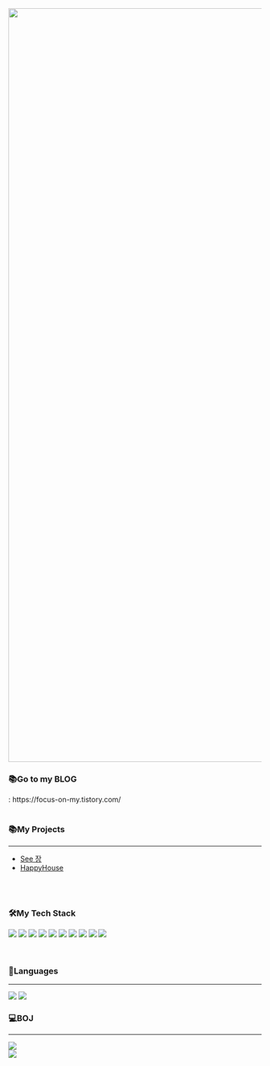 <img src="https://capsule-render.vercel.app/api?type=wave&color=auto&height=300&section=header&text=Yujeong%20Kang&fontSize=90" align="center" width="1500px"/>

<h3>📚Go to my BLOG</h3> 
: https://focus-on-my.tistory.com/
<br><br>

<h3>📚My Projects</h3><hr>
<ul>
  <li><a href="https://youtu.be/snr8gCf6fbk">See 장</a>
  <li><a href="https://youtu.be/HHomWolXTE0">HappyHouse</a>
</ul>
<br><br>


<h3>🛠My Tech Stack</h3>
<p>
<img src="https://img.shields.io/badge/Java-007396?style=flat-square&logo=Java&logoColor=white" />
<img src="https://img.shields.io/badge/Spring-6DB33F?style=flat-square&logo=Spring&logoColor=white" />
<img src="https://img.shields.io/badge/Swagger-85EA2D?style=flat-square&logo=Swagger&logoColor=white"/> 
<img src="https://img.shields.io/badge/MySQL-4479A1?style=flat-square&logo=MySQL&logoColor=white"/>
<img src="https://img.shields.io/badge/AWS-232F3E?style=flat-square&logo=Amazon+AWS&logoColor=white"/>
<img src="https://img.shields.io/badge/Docker-2496ED?style=flat-square&logo=Docker&logoColor=white"/>
<img src="https://img.shields.io/badge/Jenkins-D24939?style=flat-square&logo=Jenkins&logoColor=white"/>
<img src="https://img.shields.io/badge/JavaScript-F7DF1E?style=flat-square&logo=JavaScript&logoColor=black"/>
<img src="https://img.shields.io/badge/Vue.js-4FC08D?style=flat-square&logo=Vue.js&logoColor=white"/>
<img src="https://img.shields.io/badge/React-61DAFB?style=flat-square&logo=React&logoColor=black"/>
</p>
<br>

<h3>📜Languages</h3><hr>
<img src="https://github-readme-stats.vercel.app/api/top-langs/?username=yujeong0&layout=compact&hide=python" />
<img src="https://github-readme-stats.vercel.app/api?username=yujeong0&theme=radical" />

<br>
<h3>💻BOJ</h3><hr>
<img src="http://mazassumnida.wtf/api/v2/generate_badge?boj=dbwjd1120" />

<br>
<a href="https://hits.seeyoufarm.com"><img src="https://hits.seeyoufarm.com/api/count/incr/badge.svg?url=https%3A%2F%2Fgithub.com%2Fyujeong0&count_bg=%2333DBD6&title_bg=%23555555&icon=&icon_color=%23E7E7E7&title=hits&edge_flat=false"/></a>     

<!--
**yujeong0/yujeong0** is a ✨ _special_ ✨ repository because its `README.md` (this file) appears on your GitHub profile.

Here are some ideas to get you started:

- 🔭 I’m currently working on ...
- 🌱 I’m currently learning ...
- 👯 I’m looking to collaborate on ...
- 🤔 I’m looking for help with ...
- 💬 Ask me about ...
- 📫 How to reach me: ...
- 😄 Pronouns: ...
- ⚡ Fun fact: ...
-->
